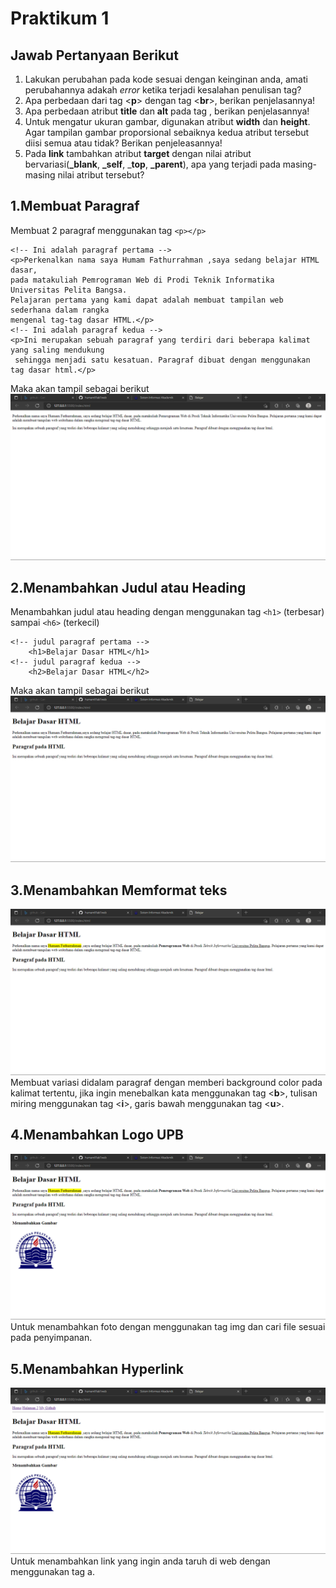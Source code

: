 # Praktikum 1

## Jawab Pertanyaan Berikut
1. Lakukan perubahan pada kode sesuai dengan keinginan anda, amati perubahannya adakah *error* ketika terjadi kesalahan penulisan tag?
2. Apa perbedaan dari tag <**p**> dengan tag <**br**>, berikan penjelasannya!
3. Apa perbedaan atribut **title** dan **alt** pada tag <img>, berikan penjelasannya!
4. Untuk mengatur ukuran gambar, digunakan atribut **width** dan **height**. Agar tampilan gambar proporsional sebaiknya kedua atribut tersebut diisi semua atau tidak? Berikan penjeleasannya!
5. Pada **link** tambahkan atribut **target** dengan nilai atribut bervariasi(**_blank**, **_self**, _**top**, **_parent**), apa yang terjadi pada masing-masing nilai atribut tersebut?

## 1.Membuat Paragraf
Membuat 2 paragraf menggunakan tag ``` <p></p> ```
```
<!-- Ini adalah paragraf pertama -->
<p>Perkenalkan nama saya Humam Fathurrahman ,saya sedang belajar HTML dasar, 
pada matakuliah Pemrograman Web di Prodi Teknik Informatika Universitas Pelita Bangsa. 
Pelajaran pertama yang kami dapat adalah membuat tampilan web sederhana dalam rangka 
mengenal tag-tag dasar HTML.</p>
<!-- Ini adalah paragraf kedua -->
<p>Ini merupakan sebuah paragraf yang terdiri dari beberapa kalimat yang saling mendukung
 sehingga menjadi satu kesatuan. Paragraf dibuat dengan menggunakan tag dasar html.</p>
```

Maka akan tampil sebagai berikut
![paragraf](SS/paragraf.png) 


## 2.Menambahkan Judul atau Heading
Menambahkan judul atau heading dengan menggunakan tag ```<h1>``` (terbesar) sampai ```<h6>``` (terkecil)
```
<!-- judul paragraf pertama -->
    <h1>Belajar Dasar HTML</h1>
<!-- judul paragraf kedua -->
    <h2>Belajar Dasar HTML</h2>
```
Maka akan tampil sebagai berikut
![heading](SS/heading.png)

## 3.Menambahkan Memformat teks
![format_teks](SS/formatteks.png)
Membuat variasi didalam paragraf dengan memberi background color pada kalimat tertentu, jika ingin menebalkan kata menggunakan tag <**b**>, tulisan miring menggunakan tag <**i**>, garis bawah menggunakan tag <**u**>.

## 4.Menambahkan Logo UPB
![LogoUPB](SS/menambahkanLogoUPB.png)
Untuk menambahkan foto dengan menggunakan tag img dan cari file sesuai pada penyimpanan. 

## 5.Menambahkan Hyperlink
![Hyperlink](SS/hyperlink.png)
Untuk menambahkan link yang ingin anda taruh di web dengan menggunakan tag a. 